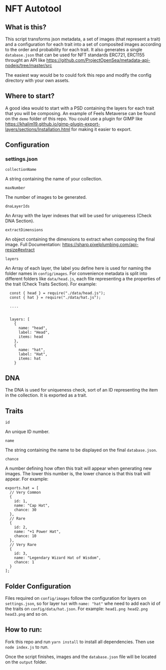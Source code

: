 # NFT Autotool
## What is this?

This script transforms json metadata, a set of images (that represent a trait) and a configuration for each trait into a set of composited images according to the order and probability for each trait. It also generates a single ``database.json`` that can be used for NFT standards ERC721, ERC1155 throught an API like https://github.com/ProjectOpenSea/metadata-api-nodejs/tree/master/src

The easiest way would be to could fork this repo and modify the config directory with your own assets. 

## Where to start?

A good idea would to start with a PSD containing the layers for each trait that you will be composing. An example of Feels Metaverse can be found on the ``demo`` folder of this repo. You could use a plugin for GIMP like https://khalim19.github.io/gimp-plugin-export-layers/sections/Installation.html for making it easier to export.

## Configuration

### settings.json

``collectionName``

A string containing the name of your collection.

``maxNumber``

The number of images to be generated.

``dnaLayerIds``

An Array with the layer indexes that will be used for uniqueness (Check DNA Section).

``extractDimensions``

An object containing the dimensions to extract when composing the final image. Full Documentation: https://sharp.pixelplumbing.com/api-resize#extract

``layers``

An Array of each layer, the label you define here is used for naming the folder names in `config/images`. For convenience metadata is split into different folders like `data/head.js`, each file representing a the properties of the trait (Check Traits Section). For example:

```
  const { head } = require("./data/head.js");
  const { hat } = require("./data/hat.js");
  
  ....
  
  
  layers: [
    {
      name: "head",
      label: "Head",
      items: head
    },
    {
      name: "hat",
      label: "Hat",
      items: hat
    }
```

## DNA

The DNA is used for uniqueness check, sort of an ID representing the item in the collection. It is exported as a trait.

## Traits

``id``

An unique ID number.

``name``

The string containing the name to be displayed on the final ``database.json``.

``chance``

A number defining how often this trait will appear when generating new images. The lower this number is, the lower chance is that this trait will appear. For example:

```
exports.hat = [
  // Very Common
  {
    id: 1,
    name: "Cap Hat",
    chance: 30
  },
  // Rare
  {
    id: 2,
    name: "+1 Power Hat",
    chance: 10
  },
  // Very Rare
  {
    id: 3,
    name: "Legendary Wizard Hat of Wisdom",
    chance: 1
  }
];

```

## Folder Configuration

Files required on ``config/images`` follow the configuration for layers on ``settings.json``, so for layer ``hat`` with ``name: "hat"`` whe need to add each id of the traits on ``config/data/hat.json``. For example: ``head1.png head2.png head3.png`` and so on.

## How to run:

Fork this repo and run ``yarn install`` to install all dependencies. Then use ``node index.js`` to run.

Once the script finishes, images and the ``database.json`` file will be located on the ``output`` folder.
